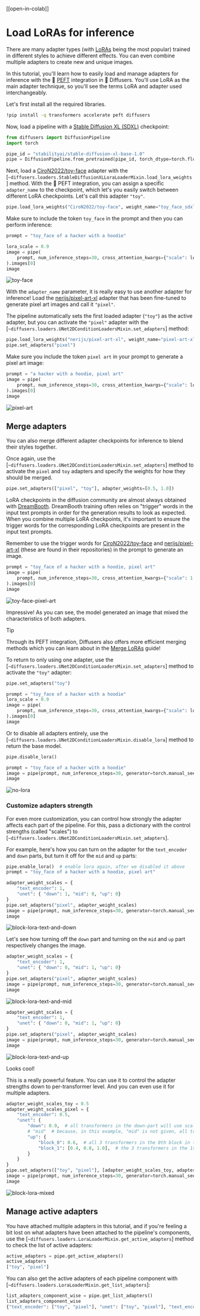 <!--Copyright 2024 The HuggingFace Team. All rights reserved.

Licensed under the Apache License, Version 2.0 (the "License"); you may not use this file except in compliance with
the License. You may obtain a copy of the License at

http://www.apache.org/licenses/LICENSE-2.0

Unless required by applicable law or agreed to in writing, software distributed under the License is distributed on
an "AS IS" BASIS, WITHOUT WARRANTIES OR CONDITIONS OF ANY KIND, either express or implied. See the License for the
specific language governing permissions and limitations under the License.
-->

[[open-in-colab]]

# Load LoRAs for inference

There are many adapter types (with [LoRAs](https://huggingface.co/docs/peft/conceptual_guides/adapter#low-rank-adaptation-lora) being the most popular) trained in different styles to achieve different effects. You can even combine multiple adapters to create new and unique images.

In this tutorial, you'll learn how to easily load and manage adapters for inference with the 🤗 [PEFT](https://huggingface.co/docs/peft/index) integration in 🤗 Diffusers. You'll use LoRA as the main adapter technique, so you'll see the terms LoRA and adapter used interchangeably.

Let's first install all the required libraries.

```bash
!pip install -q transformers accelerate peft diffusers
```

Now, load a pipeline with a [Stable Diffusion XL (SDXL)](../api/pipelines/stable_diffusion/stable_diffusion_xl) checkpoint:

```python
from diffusers import DiffusionPipeline
import torch

pipe_id = "stabilityai/stable-diffusion-xl-base-1.0"
pipe = DiffusionPipeline.from_pretrained(pipe_id, torch_dtype=torch.float16).to("cuda")
```

Next, load a [CiroN2022/toy-face](https://huggingface.co/CiroN2022/toy-face) adapter with the [`~diffusers.loaders.StableDiffusionXLLoraLoaderMixin.load_lora_weights`] method. With the 🤗 PEFT integration, you can assign a specific `adapter_name` to the checkpoint, which let's you easily switch between different LoRA checkpoints. Let's call this adapter `"toy"`.

```python
pipe.load_lora_weights("CiroN2022/toy-face", weight_name="toy_face_sdxl.safetensors", adapter_name="toy")
```

Make sure to include the token `toy_face` in the prompt and then you can perform inference:

```python
prompt = "toy_face of a hacker with a hoodie"

lora_scale = 0.9
image = pipe(
    prompt, num_inference_steps=30, cross_attention_kwargs={"scale": lora_scale}, generator=torch.manual_seed(0)
).images[0]
image
```

![toy-face](https://huggingface.co/datasets/huggingface/documentation-images/resolve/main/diffusers/peft_integration/diffusers_peft_lora_inference_8_1.png)

With the `adapter_name` parameter, it is really easy to use another adapter for inference! Load the [nerijs/pixel-art-xl](https://huggingface.co/nerijs/pixel-art-xl) adapter that has been fine-tuned to generate pixel art images and call it `"pixel"`.

The pipeline automatically sets the first loaded adapter (`"toy"`) as the active adapter, but you can activate the `"pixel"` adapter with the [`~diffusers.loaders.UNet2DConditionLoadersMixin.set_adapters`] method:

```python
pipe.load_lora_weights("nerijs/pixel-art-xl", weight_name="pixel-art-xl.safetensors", adapter_name="pixel")
pipe.set_adapters("pixel")
```

Make sure you include the token `pixel art` in your prompt to generate a pixel art image:

```python
prompt = "a hacker with a hoodie, pixel art"
image = pipe(
    prompt, num_inference_steps=30, cross_attention_kwargs={"scale": lora_scale}, generator=torch.manual_seed(0)
).images[0]
image
```

![pixel-art](https://huggingface.co/datasets/huggingface/documentation-images/resolve/main/diffusers/peft_integration/diffusers_peft_lora_inference_12_1.png)

## Merge adapters

You can also merge different adapter checkpoints for inference to blend their styles together.

Once again, use the [`~diffusers.loaders.UNet2DConditionLoadersMixin.set_adapters`] method to activate the `pixel` and `toy` adapters and specify the weights for how they should be merged.

```python
pipe.set_adapters(["pixel", "toy"], adapter_weights=[0.5, 1.0])
```

<Tip>

LoRA checkpoints in the diffusion community are almost always obtained with [DreamBooth](https://huggingface.co/docs/diffusers/main/en/training/dreambooth). DreamBooth training often relies on "trigger" words in the input text prompts in order for the generation results to look as expected. When you combine multiple LoRA checkpoints, it's important to ensure the trigger words for the corresponding LoRA checkpoints are present in the input text prompts.

</Tip>

Remember to use the trigger words for [CiroN2022/toy-face](https://hf.co/CiroN2022/toy-face) and [nerijs/pixel-art-xl](https://hf.co/nerijs/pixel-art-xl) (these are found in their repositories) in the prompt to generate an image.

```python
prompt = "toy_face of a hacker with a hoodie, pixel art"
image = pipe(
    prompt, num_inference_steps=30, cross_attention_kwargs={"scale": 1.0}, generator=torch.manual_seed(0)
).images[0]
image
```

![toy-face-pixel-art](https://huggingface.co/datasets/huggingface/documentation-images/resolve/main/diffusers/peft_integration/diffusers_peft_lora_inference_16_1.png)

Impressive! As you can see, the model generated an image that mixed the characteristics of both adapters.

> [!TIP]
> Through its PEFT integration, Diffusers also offers more efficient merging methods which you can learn about in the [Merge LoRAs](../using-diffusers/merge_loras) guide!

To return to only using one adapter, use the [`~diffusers.loaders.UNet2DConditionLoadersMixin.set_adapters`] method to activate the `"toy"` adapter:

```python
pipe.set_adapters("toy")

prompt = "toy_face of a hacker with a hoodie"
lora_scale = 0.9
image = pipe(
    prompt, num_inference_steps=30, cross_attention_kwargs={"scale": lora_scale}, generator=torch.manual_seed(0)
).images[0]
image
```

Or to disable all adapters entirely, use the [`~diffusers.loaders.UNet2DConditionLoadersMixin.disable_lora`] method to return the base model.

```python
pipe.disable_lora()

prompt = "toy_face of a hacker with a hoodie"
image = pipe(prompt, num_inference_steps=30, generator=torch.manual_seed(0)).images[0]
image
```
![no-lora](https://huggingface.co/datasets/huggingface/documentation-images/resolve/main/diffusers/peft_integration/diffusers_peft_lora_inference_20_1.png)

### Customize adapters strength
For even more customization, you can control how strongly the adapter affects each part of the pipeline. For this, pass a dictionary with the control strengths (called "scales") to [`~diffusers.loaders.UNet2DConditionLoadersMixin.set_adapters`].

For example, here's how you can turn on the adapter for the `text_encoder` and `down` parts, but turn it off for the `mid` and `up` parts:
```python
pipe.enable_lora()  # enable lora again, after we disabled it above
prompt = "toy_face of a hacker with a hoodie, pixel art"

adapter_weight_scales = {
    "text_encoder": 1,
    "unet": { "down": 1, "mid": 0, "up": 0}
}
pipe.set_adapters("pixel", adapter_weight_scales)
image = pipe(prompt, num_inference_steps=30, generator=torch.manual_seed(0)).images[0]
image
```
![block-lora-text-and-down](https://huggingface.co/datasets/huggingface/documentation-images/resolve/main/diffusers/peft_integration/diffusers_peft_lora_inference_block_down.png)

Let's see how turning off the `down` part and turning on the `mid` and `up` part respectively changes the image.
```python
adapter_weight_scales = {
    "text_encoder": 1,
    "unet": { "down": 0, "mid": 1, "up": 0}
}
pipe.set_adapters("pixel", adapter_weight_scales)
image = pipe(prompt, num_inference_steps=30, generator=torch.manual_seed(0)).images[0]
image
```
![block-lora-text-and-mid](https://huggingface.co/datasets/huggingface/documentation-images/resolve/main/diffusers/peft_integration/diffusers_peft_lora_inference_block_mid.png)

```python
adapter_weight_scales = {
    "text_encoder": 1,
    "unet": { "down": 0, "mid": 1, "up": 0}
}
pipe.set_adapters("pixel", adapter_weight_scales)
image = pipe(prompt, num_inference_steps=30, generator=torch.manual_seed(0)).images[0]
image
```
![block-lora-text-and-up](https://huggingface.co/datasets/huggingface/documentation-images/resolve/main/diffusers/peft_integration/diffusers_peft_lora_inference_block_up.png)

Looks cool!

This is a really powerful feature. You can use it to control the adapter strengths down to per-transformer level. And you can even use it for multiple adapters.
```python
adapter_weight_scales_toy = 0.5
adapter_weight_scales_pixel = {
    "text_encoder": 0.5,
    "unet": {
        "down": 0.9,  # all transformers in the down-part will use scale 0.9
        # "mid"  # because, in this example, "mid" is not given, all transformers in the mid part will use the default scale 1.0
        "up": {
            "block_0": 0.6,  # all 3 transformers in the 0th block in the up-part will use scale 0.6
            "block_1": [0.4, 0.8, 1.0],  # the 3 transformers in the 1st block in the up-part will use scales 0.4, 0.8 and 1.0 respectively
        }
    }
}
pipe.set_adapters(["toy", "pixel"], [adapter_weight_scales_toy, adapter_weight_scales_pixel]])
image = pipe(prompt, num_inference_steps=30, generator=torch.manual_seed(0)).images[0]
image
```
![block-lora-mixed](https://huggingface.co/datasets/huggingface/documentation-images/resolve/main/diffusers/peft_integration/diffusers_peft_lora_inference_block_mixed.png)

## Manage active adapters

You have attached multiple adapters in this tutorial, and if you're feeling a bit lost on what adapters have been attached to the pipeline's components, use the [`~diffusers.loaders.LoraLoaderMixin.get_active_adapters`] method to check the list of active adapters:

```py
active_adapters = pipe.get_active_adapters()
active_adapters
["toy", "pixel"]
```

You can also get the active adapters of each pipeline component with [`~diffusers.loaders.LoraLoaderMixin.get_list_adapters`]:

```py
list_adapters_component_wise = pipe.get_list_adapters()
list_adapters_component_wise
{"text_encoder": ["toy", "pixel"], "unet": ["toy", "pixel"], "text_encoder_2": ["toy", "pixel"]}
```
